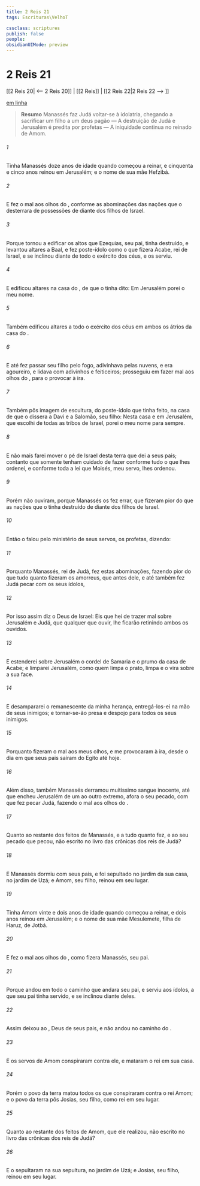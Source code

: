 ```yaml
---
title: 2 Reis 21
tags: Escrituras\VelhoT

cssclass: scriptures
publish: false
people:
obsidianUIMode: preview
---
```


# 2 Reis 21
[[2 Reis 20| <-- 2 Reis 20]] | [[2 Reis]] | [[2 Reis 22|2 Reis 22 --> ]]

[em linha](https://churchofjesuschrist.org/study/scriptures/ot/2-kgs/21?lang=por)

> __Resumo__
Manassés faz Judá voltar-se à idolatria, chegando a sacrificar um filho a um deus pagão — A destruição de Judá e Jerusalém é predita por profetas — A iniquidade continua no reinado de Amom.

###### 1 
Tinha Manassés doze anos de idade quando começou a reinar, e cinquenta e cinco anos reinou em Jerusalém; e  o nome de sua mãe Hefzibá.

###### 2 
E fez o  mal aos olhos do , conforme as abominações das nações que o  desterrara de  possessões de diante dos filhos de Israel.

###### 3 
Porque tornou a edificar os altos que Ezequias, seu pai, tinha destruído, e levantou altares a Baal, e fez  poste-ídolo como o que fizera Acabe, rei de Israel, e se inclinou diante de todo o exército dos céus, e os serviu.

###### 4 
E edificou altares na casa do , de que o  tinha dito: Em Jerusalém porei o meu nome.

###### 5 
Também edificou altares a todo o exército dos céus em ambos os átrios da casa do .

###### 6 
E até fez passar seu filho pelo fogo,  adivinhava pelas nuvens, e era agoureiro, e lidava com adivinhos e feiticeiros;  prosseguiu em fazer mal aos olhos do , para o provocar à ira.

###### 7 
Também pôs  imagem de escultura, do poste-ídolo que tinha feito, na casa de que o  dissera a Davi e a Salomão, seu filho: Nesta casa e em Jerusalém, que escolhi de todas as tribos de Israel, porei o meu nome para sempre.

###### 8 
E não mais farei mover o pé de Israel desta terra que dei a seus pais; contanto que somente tenham cuidado de fazer conforme tudo o que lhes ordenei, e conforme toda a lei que Moisés, meu servo, lhes ordenou.

###### 9 
Porém não ouviram, porque Manassés  os fez errar, que fizeram pior do que as nações que o  tinha destruído de diante dos filhos de Israel.

###### 10 
Então o  falou pelo ministério de seus servos, os profetas, dizendo:

###### 11 
Porquanto Manassés, rei de Judá, fez estas abominações, fazendo pior do que tudo quanto fizeram os amorreus, que  antes dele, e até também fez Judá pecar com os seus ídolos,

###### 12 
Por isso assim diz o  Deus de Israel: Eis que hei de trazer  mal sobre Jerusalém e Judá, que qualquer que ouvir, lhe ficarão retinindo ambos os ouvidos.

###### 13 
E estenderei sobre Jerusalém o cordel de Samaria e o prumo da casa de Acabe; e limparei Jerusalém, como quem limpa o prato,  limpa e o vira sobre a sua face.

###### 14 
E desampararei o remanescente da minha herança, entregá-los-ei na mão de seus inimigos; e tornar-se-ão presa e despojo para todos os seus inimigos.

###### 15 
Porquanto fizeram o  mal aos meus olhos, e me provocaram à ira, desde o dia em que seus pais saíram do Egito até hoje.

###### 16 
Além disso, também Manassés derramou muitíssimo sangue inocente, até que encheu Jerusalém de um ao outro extremo, afora o seu pecado, com que fez pecar Judá, fazendo o  mal aos olhos do .

###### 17 
Quanto ao restante dos feitos de Manassés, e a tudo  quanto fez, e ao seu pecado que pecou,  não  escrito no livro das crônicas dos reis de Judá?

###### 18 
E Manassés dormiu com seus pais, e foi sepultado no jardim da sua casa, no jardim de Uzá; e Amom, seu filho, reinou em seu lugar.

###### 19 
Tinha Amom vinte e dois anos de idade quando começou a reinar, e dois anos reinou em Jerusalém; e  o nome de sua mãe Mesulemete, filha de Haruz, de Jotbá.

###### 20 
E fez o  mal aos olhos do , como fizera Manassés, seu pai.

###### 21 
Porque andou em todo o caminho  que andara seu pai, e serviu aos ídolos, a que seu pai tinha servido, e se inclinou diante deles.

###### 22 
Assim deixou ao , Deus de seus pais, e não andou no caminho do .

###### 23 
E os servos de Amom conspiraram contra ele, e mataram o rei em sua casa.

###### 24 
Porém o povo da terra matou todos os que conspiraram contra o rei Amom; e o povo da terra pôs Josias, seu filho, como rei em seu lugar.

###### 25 
Quanto ao restante dos feitos de Amom, que ele realizou,  não  escrito no livro das crônicas dos reis de Judá?

###### 26 
E o sepultaram na sua sepultura, no jardim de Uzá; e Josias, seu filho, reinou em seu lugar.

